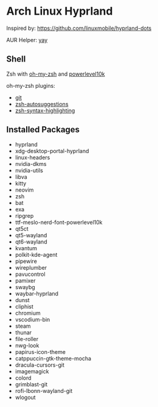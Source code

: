 # Arch Linux Hyprland

Inspired by: https://github.com/linuxmobile/hyprland-dots

AUR Helper: [yay](https://github.com/Jguer/yay)

## Shell

Zsh with [oh-my-zsh](https://ohmyz.sh/) and [powerlevel10k](https://github.com/romkatv/powerlevel10k)

oh-my-zsh plugins:

- [git](https://github.com/ohmyzsh/ohmyzsh/tree/master/plugins/git)
- [zsh-autosuggestions](https://github.com/zsh-users/zsh-autosuggestions)
- [zsh-syntax-highlighting](https://github.com/zsh-users/zsh-syntax-highlighting)

## Installed Packages

- hyprland
- xdg-desktop-portal-hyprland
- linux-headers
- nvidia-dkms
- nvidia-utils
- libva
- kitty
- neovim
- zsh
- bat
- exa
- ripgrep
- ttf-meslo-nerd-font-powerlevel10k
- qt5ct
- qt5-wayland
- qt6-wayland
- kvantum
- polkit-kde-agent
- pipewire
- wireplumber
- pavucontrol
- pamixer
- swaybg
- waybar-hyprland
- dunst
- cliphist
- chromium
- vscodium-bin
- steam
- thunar
- file-roller
- nwg-look
- papirus-icon-theme
- catppuccin-gtk-theme-mocha
- dracula-cursors-git
- imagemagick
- colord
- grimblast-git
- rofi-lbonn-wayland-git
- wlogout
